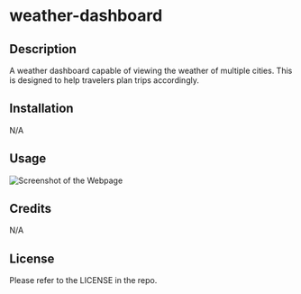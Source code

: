 # weather-dashboard

## Description

A weather dashboard capable of viewing the weather of multiple cities. This is designed to help travelers plan trips accordingly.

## Installation

N/A

## Usage

![Screenshot of the Webpage]()

## Credits

N/A

## License

Please refer to the LICENSE in the repo.